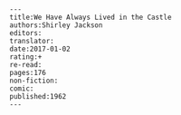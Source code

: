 
    ---
    title:We Have Always Lived in the Castle
    authors:Shirley Jackson
    editors:
    translator:
    date:2017-01-02
    rating:+
    re-read:
    pages:176
    non-fiction:
    comic:
    published:1962
    ---

    